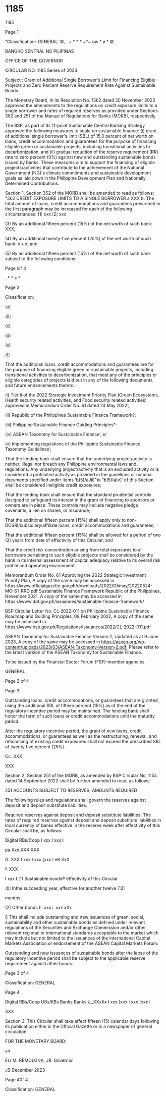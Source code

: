 # 1185

1185

Page 1

“Classification:-GENERAL’ ©, . + * * * ~*~ ow * a * ©

BANGKO SENTRAL NG PILIPINAS

OFFICE OF THE GOVERNOR

CIRCULAR NO. 1185 Series of 2023

Subject : Grant of Additional Single Borrower's Limit for Financing Eligible Projects and Zero Percent Reserve Requirement Rate Against Sustainable Bonds

The Monetary Board, in its Resolution No. 1562 dated 30 November 2023 approved the amendments to the regulations on credit exposure limits to a single borrower and rates of required reserves as provided under Sections 362 and 251 of the Manual of Regulations for Banks (MORB), respectively.

The BSP, as part of its 11-point Sustainable Central Banking Strategy approved the following measures to scale up sustainable finance: (i) grant of additional single borrower's limit (SBL) of 15.0 percent of net worth on loans, credit accommodation and guarantees for the purpose of financing eligible green or sustainable projects, including transitional activities to decarbonization, and (ii) gradual reduction of the reserve requirement (RR) rate to zero percent (0%) against new and outstanding sustainable bonds issued by banks. These measures aim to support the financing of eligible projects/activities that contribute to the achievement of the National Government (NG)'s climate commitments and sustainable development goals as laid down in the Philippine Development Plan and Nationally Determined Contributions.

Section 1. Section 362 of the MORB shall be amended to read as follows: "362 CREDIT EXPOSURE LIMITS TO A SINGLE BORROWER a XXX b. The total amount of loans, credit accommodations and guarantees prescribed in the first paragraph may be increased for each of the following circumstances: (1) xxx (2) xxx

(3) By an additional fifteen percent (15%) of the net worth of such bank: XXX;

(4) By an additional twenty-five percent (25%) of the net worth of such bank: x x x; and

(5) By an additional fifteen percent (15%) of the net worth of such bank subject to the following conditions:

Page lof 4

. * * « *

Page 2

Classification:

(a)

(b)

(c)

(d)

(e)

(f)

That the additional loans, credit accommodations and guarantees are for the purpose of financing eligible green or sustainable projects, including transitional activities to decarbonization, that meet any of the principles or eligible categories of projects laid out in any of the following documents, and future enhancements thereto:

(i) Tier Ii of the 2022 Strategic Investment Priority Plan (Green Ecosystems, Health security related activities, and Food security related activities) approved in Memorandum Order No. 61 dated 24 May 2022’;

(ii) Republic of the Philippines Sustainable Finance Framework?;

(iii) Philippine Sustainable Finance Guiding Principles*:

(iv) ASEAN Taxonomy for Sustainable Finance’; or

(v) Implementing regulations of the Philippine Sustainable Finance Taxonomy Guidelines’;

That the lending bank shall ensure that the underlying project/activity is neither. illegal nor breach any Philippine environmental laws and_ regulations. Any underlying project/activity that is an excluded activity or is considered a prohibited activity as provided in the guidelines or national documents specified under Items ‘b(5)/aJii)"to “b(5)(a)v)’ of this Section shall be considered ineligible credit exposures;

That the lending bank shall ensure that the standard prudential controls designed to safeguard its interest in the grant of financing to sponsors or owners are in place. These controls may include negative pledge covenants, a lien on shares, or insurance;

That the additional fifteen percent (15%) shall apply only to non- DOSRI/subsidiary/affiliate loans, credit accommodations and guarantees;

That the additional fifteen percent (15%) shall be allowed for a period of two (2) years from date of effectivity of this Circular; and

That the credit risk concentration arising from total exposures to all borrowers pertaining to such eligible projects shall be considered by the bank in its internal assessment of capital adequacy relative to its overall risk profile and operating environment.

Memorandum Order No. 61 Approving the 2022 Strategic Investment Priority Plan, A copy of the same may be accessed in https:/Avww.officialgazette.gov.ph/downloads/2022/O5may/20220524-MO-61-RRD.pdf Sustainable Finance Framework Republic of the Philippines, November 2021, A copy of the same may be accessed in https:/Awww.dof.gov.ph/issuances/sustainable-finance-framework/

BSP Circular Letter No. CL-2022-011 on Philippine Sustainable Finance Roadmap and Guiding Principles, 08 February 2022, A copy of the same may be accessed in https:/Awww.bsp.gov.ph/Regulations/Issuances/2022/CL-2022-011.pdf

ASEAN Taxonomy for Sustainable Finance Version 2, Updated as at 9 June 2023, A copy of the same may be accessed in https://asean.org/wp-content/uploads/2023/03/ASEAN-Taxonomy-Version-2.pdf; Please refer to the latest version of the ASEAN Taxonomy for Sustainable Finance.

To be issued by the Financial Sector Forum (FSF)-member agencies.

GENERAL

Page 2 of 4

Page 3

Outstanding loans, credit accommodations, or guarantees that are granted using the additional SBL of fifteen percent (15%) as of the end of the regulatory incentive period may be maintained. The lending bank shall honor the term of such loans or credit accommodations until the maturity period.

After the regulatory incentive period, the grant of new loans, credit accommodations, or guarantees as well as the restructuring, renewal, and refinancing of existing credit exposures shall not exceed the prescribed SBL of twenty five percent (25%).

Cc. XXX

XXX

Section 2. Section 251 of the MORB, as amended by BSP Circular No. 1154 dated 14 September 2022 shall be further amended to read, as follows:

251 ACCOUNTS SUBJECT TO RESERVES; AMOUNTS REQUIRED

The following rules and regulations shall govern the reserves against deposit and deposit substitute liabilities.

Required reserves against deposit and deposit substitute liabilities. The rates of required reserves against deposit and deposit substitute liabilities in local currency of banks effective in the reserve week after effectivity of this Circular shall be, as follows:

Digital RBs/Coop I xxx I xxx I

pa Xxx XXX XXX

G. XXX I xxx I xxx [xxx I eB XxX

f. XXX

I xxx I (1) Sustainable bonds® effectivity of this Circular

(b) Inthe succeeding year, effective for another twelve (12)

months

(2) Other bonds h. xxx i. xxx xXx

§ This shall include outstanding and new issuances of green, social, sustainability and other sustainable bonds as defined under relevant regulations of the Securities and Exchange Commission and/or other relevant regional or international standards acceptable to the market which may include but not limited to the issuances of the International Capital Markets Association or endorsement of the ASEAN Capital Markets Forum.

Outstanding and new issuances of sustainable bonds after the lapse of the regulatory incentive period shall be subject to the applicabie reserve requirement against other bonds.

Page 3 of 4

Classification: GENERAL

Page 4

Digital RBs/Coop UBs/KBs Banks Banks k._XXxXx I xxx [xxx I xxx [xxx I

XXX

Section 3. This Circular shall take effect fifteen (15) calendar days following its publication either in the Official Gazette or in a newspaper of general circulation.

FOR THE MONETARY BOARD:

an

ELI M. REMOLONA, JR. Governor

JS December 2023

Page 40f 4

Classification: GENERAL